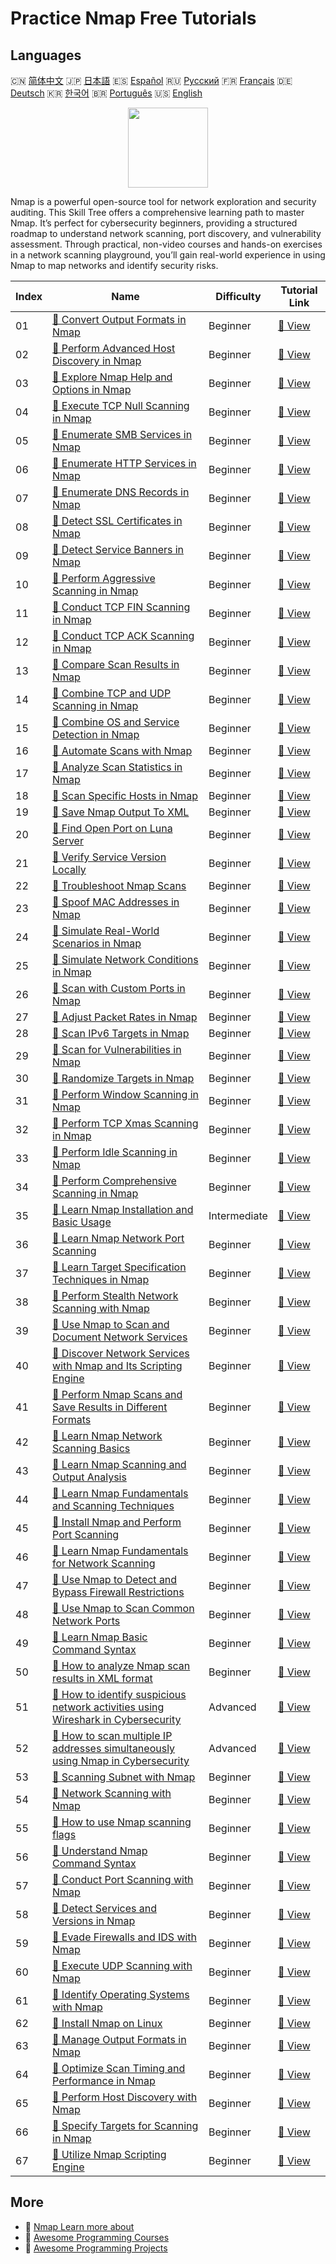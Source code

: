 # Practice Nmap Free Tutorials

## Languages

🇨🇳 [简体中文](README_zh.md) 🇯🇵 [日本語](README_ja.md) 🇪🇸 [Español](README_es.md) 🇷🇺 [Русский](README_ru.md) 🇫🇷 [Français](README_fr.md) 🇩🇪 [Deutsch](README_de.md) 🇰🇷 [한국어](README_ko.md) 🇧🇷 [Português](README_pt.md) 🇺🇸 [English](README.md) 

<div align="center">
<img width="128px" src="https://file.labex.io/path/pPoL1KPkCT9I.png">
</div>

Nmap is a powerful open-source tool for network exploration and security auditing. This Skill Tree offers a comprehensive learning path to master Nmap. It’s perfect for cybersecurity beginners, providing a structured roadmap to understand network scanning, port discovery, and vulnerability assessment. Through practical, non-video courses and hands-on exercises in a network scanning playground, you’ll gain real-world experience in using Nmap to map networks and identify security risks.

|   Index | Name                                                                                                                                                                                                            | Difficulty   | Tutorial Link                                                                                                                         |
|---------|-----------------------------------------------------------------------------------------------------------------------------------------------------------------------------------------------------------------|--------------|---------------------------------------------------------------------------------------------------------------------------------------|
|      01 | [📖 Convert Output Formats in Nmap](https://labex.io/tutorials/nmap-convert-output-formats-in-nmap-547094)                                                                                                      | Beginner     | [🔗 View](https://labex.io/tutorials/nmap-convert-output-formats-in-nmap-547094)                                                      |
|      02 | [📖 Perform Advanced Host Discovery in Nmap](https://labex.io/tutorials/nmap-perform-advanced-host-discovery-in-nmap-547102)                                                                                    | Beginner     | [🔗 View](https://labex.io/tutorials/nmap-perform-advanced-host-discovery-in-nmap-547102)                                             |
|      03 | [📖 Explore Nmap Help and Options in Nmap](https://labex.io/tutorials/nmap-explore-nmap-help-and-options-in-nmap-547101)                                                                                        | Beginner     | [🔗 View](https://labex.io/tutorials/nmap-explore-nmap-help-and-options-in-nmap-547101)                                               |
|      04 | [📖 Execute TCP Null Scanning in Nmap](https://labex.io/tutorials/nmap-execute-tcp-null-scanning-in-nmap-547100)                                                                                                | Beginner     | [🔗 View](https://labex.io/tutorials/nmap-execute-tcp-null-scanning-in-nmap-547100)                                                   |
|      05 | [📖 Enumerate SMB Services in Nmap](https://labex.io/tutorials/nmap-enumerate-smb-services-in-nmap-547099)                                                                                                      | Beginner     | [🔗 View](https://labex.io/tutorials/nmap-enumerate-smb-services-in-nmap-547099)                                                      |
|      06 | [📖 Enumerate HTTP Services in Nmap](https://labex.io/tutorials/nmap-enumerate-http-services-in-nmap-547098)                                                                                                    | Beginner     | [🔗 View](https://labex.io/tutorials/nmap-enumerate-http-services-in-nmap-547098)                                                     |
|      07 | [📖 Enumerate DNS Records in Nmap](https://labex.io/tutorials/nmap-enumerate-dns-records-in-nmap-547097)                                                                                                        | Beginner     | [🔗 View](https://labex.io/tutorials/nmap-enumerate-dns-records-in-nmap-547097)                                                       |
|      08 | [📖 Detect SSL Certificates in Nmap](https://labex.io/tutorials/nmap-detect-ssl-certificates-in-nmap-547096)                                                                                                    | Beginner     | [🔗 View](https://labex.io/tutorials/nmap-detect-ssl-certificates-in-nmap-547096)                                                     |
|      09 | [📖 Detect Service Banners in Nmap](https://labex.io/tutorials/nmap-detect-service-banners-in-nmap-547095)                                                                                                      | Beginner     | [🔗 View](https://labex.io/tutorials/nmap-detect-service-banners-in-nmap-547095)                                                      |
|      10 | [📖 Perform Aggressive Scanning in Nmap](https://labex.io/tutorials/nmap-perform-aggressive-scanning-in-nmap-547103)                                                                                            | Beginner     | [🔗 View](https://labex.io/tutorials/nmap-perform-aggressive-scanning-in-nmap-547103)                                                 |
|      11 | [📖 Conduct TCP FIN Scanning in Nmap](https://labex.io/tutorials/nmap-conduct-tcp-fin-scanning-in-nmap-547093)                                                                                                  | Beginner     | [🔗 View](https://labex.io/tutorials/nmap-conduct-tcp-fin-scanning-in-nmap-547093)                                                    |
|      12 | [📖 Conduct TCP ACK Scanning in Nmap](https://labex.io/tutorials/nmap-conduct-tcp-ack-scanning-in-nmap-547092)                                                                                                  | Beginner     | [🔗 View](https://labex.io/tutorials/nmap-conduct-tcp-ack-scanning-in-nmap-547092)                                                    |
|      13 | [📖 Compare Scan Results in Nmap](https://labex.io/tutorials/nmap-compare-scan-results-in-nmap-547091)                                                                                                          | Beginner     | [🔗 View](https://labex.io/tutorials/nmap-compare-scan-results-in-nmap-547091)                                                        |
|      14 | [📖 Combine TCP and UDP Scanning in Nmap](https://labex.io/tutorials/nmap-combine-tcp-and-udp-scanning-in-nmap-547090)                                                                                          | Beginner     | [🔗 View](https://labex.io/tutorials/nmap-combine-tcp-and-udp-scanning-in-nmap-547090)                                                |
|      15 | [📖 Combine OS and Service Detection in Nmap](https://labex.io/tutorials/nmap-combine-os-and-service-detection-in-nmap-547089)                                                                                  | Beginner     | [🔗 View](https://labex.io/tutorials/nmap-combine-os-and-service-detection-in-nmap-547089)                                            |
|      16 | [📖 Automate Scans with Nmap](https://labex.io/tutorials/nmap-automate-scans-with-nmap-547088)                                                                                                                  | Beginner     | [🔗 View](https://labex.io/tutorials/nmap-automate-scans-with-nmap-547088)                                                            |
|      17 | [📖 Analyze Scan Statistics in Nmap](https://labex.io/tutorials/nmap-analyze-scan-statistics-in-nmap-547087)                                                                                                    | Beginner     | [🔗 View](https://labex.io/tutorials/nmap-analyze-scan-statistics-in-nmap-547087)                                                     |
|      18 | [📖 Scan Specific Hosts in Nmap](https://labex.io/tutorials/nmap-scan-specific-hosts-in-nmap-547111)                                                                                                            | Beginner     | [🔗 View](https://labex.io/tutorials/nmap-scan-specific-hosts-in-nmap-547111)                                                         |
|      19 | [📖 Save Nmap Output To XML](https://labex.io/tutorials/nmap-save-nmap-output-to-xml-548705)                                                                                                                    | Beginner     | [🔗 View](https://labex.io/tutorials/nmap-save-nmap-output-to-xml-548705)                                                             |
|      20 | [📖 Find Open Port on Luna Server](https://labex.io/tutorials/nmap-find-open-port-on-luna-server-548697)                                                                                                        | Beginner     | [🔗 View](https://labex.io/tutorials/nmap-find-open-port-on-luna-server-548697)                                                       |
|      21 | [📖 Verify Service Version Locally](https://labex.io/tutorials/nmap-verify-service-version-locally-548693)                                                                                                      | Beginner     | [🔗 View](https://labex.io/tutorials/nmap-verify-service-version-locally-548693)                                                      |
|      22 | [📖 Troubleshoot Nmap Scans](https://labex.io/tutorials/nmap-troubleshoot-nmap-scans-547117)                                                                                                                    | Beginner     | [🔗 View](https://labex.io/tutorials/nmap-troubleshoot-nmap-scans-547117)                                                             |
|      23 | [📖 Spoof MAC Addresses in Nmap](https://labex.io/tutorials/nmap-spoof-mac-addresses-in-nmap-547116)                                                                                                            | Beginner     | [🔗 View](https://labex.io/tutorials/nmap-spoof-mac-addresses-in-nmap-547116)                                                         |
|      24 | [📖 Simulate Real-World Scenarios in Nmap](https://labex.io/tutorials/nmap-simulate-real-world-scenarios-in-nmap-547114)                                                                                        | Beginner     | [🔗 View](https://labex.io/tutorials/nmap-simulate-real-world-scenarios-in-nmap-547114)                                               |
|      25 | [📖 Simulate Network Conditions in Nmap](https://labex.io/tutorials/nmap-simulate-network-conditions-in-nmap-547113)                                                                                            | Beginner     | [🔗 View](https://labex.io/tutorials/nmap-simulate-network-conditions-in-nmap-547113)                                                 |
|      26 | [📖 Scan with Custom Ports in Nmap](https://labex.io/tutorials/nmap-scan-with-custom-ports-in-nmap-547112)                                                                                                      | Beginner     | [🔗 View](https://labex.io/tutorials/nmap-scan-with-custom-ports-in-nmap-547112)                                                      |
|      27 | [📖 Adjust Packet Rates in Nmap](https://labex.io/tutorials/nmap-adjust-packet-rates-in-nmap-547086)                                                                                                            | Beginner     | [🔗 View](https://labex.io/tutorials/nmap-adjust-packet-rates-in-nmap-547086)                                                         |
|      28 | [📖 Scan IPv6 Targets in Nmap](https://labex.io/tutorials/nmap-scan-ipv6-targets-in-nmap-547110)                                                                                                                | Beginner     | [🔗 View](https://labex.io/tutorials/nmap-scan-ipv6-targets-in-nmap-547110)                                                           |
|      29 | [📖 Scan for Vulnerabilities in Nmap](https://labex.io/tutorials/nmap-scan-for-vulnerabilities-in-nmap-547109)                                                                                                  | Beginner     | [🔗 View](https://labex.io/tutorials/nmap-scan-for-vulnerabilities-in-nmap-547109)                                                    |
|      30 | [📖 Randomize Targets in Nmap](https://labex.io/tutorials/nmap-randomize-targets-in-nmap-547108)                                                                                                                | Beginner     | [🔗 View](https://labex.io/tutorials/nmap-randomize-targets-in-nmap-547108)                                                           |
|      31 | [📖 Perform Window Scanning in Nmap](https://labex.io/tutorials/nmap-perform-window-scanning-in-nmap-547107)                                                                                                    | Beginner     | [🔗 View](https://labex.io/tutorials/nmap-perform-window-scanning-in-nmap-547107)                                                     |
|      32 | [📖 Perform TCP Xmas Scanning in Nmap](https://labex.io/tutorials/nmap-perform-tcp-xmas-scanning-in-nmap-547106)                                                                                                | Beginner     | [🔗 View](https://labex.io/tutorials/nmap-perform-tcp-xmas-scanning-in-nmap-547106)                                                   |
|      33 | [📖 Perform Idle Scanning in Nmap](https://labex.io/tutorials/nmap-perform-idle-scanning-in-nmap-547105)                                                                                                        | Beginner     | [🔗 View](https://labex.io/tutorials/nmap-perform-idle-scanning-in-nmap-547105)                                                       |
|      34 | [📖 Perform Comprehensive Scanning in Nmap](https://labex.io/tutorials/nmap-perform-comprehensive-scanning-in-nmap-547104)                                                                                      | Beginner     | [🔗 View](https://labex.io/tutorials/nmap-perform-comprehensive-scanning-in-nmap-547104)                                              |
|      35 | [📖 Learn Nmap Installation and Basic Usage](https://labex.io/tutorials/nmap-learn-nmap-installation-and-basic-usage-415924)                                                                                    | Intermediate | [🔗 View](https://labex.io/tutorials/nmap-learn-nmap-installation-and-basic-usage-415924)                                             |
|      36 | [📖 Learn Nmap Network Port Scanning](https://labex.io/tutorials/nmap-learn-nmap-network-port-scanning-415936)                                                                                                  | Beginner     | [🔗 View](https://labex.io/tutorials/nmap-learn-nmap-network-port-scanning-415936)                                                    |
|      37 | [📖 Learn Target Specification Techniques in Nmap](https://labex.io/tutorials/nmap-learn-target-specification-techniques-in-nmap-415935)                                                                        | Beginner     | [🔗 View](https://labex.io/tutorials/nmap-learn-target-specification-techniques-in-nmap-415935)                                       |
|      38 | [📖 Perform Stealth Network Scanning with Nmap](https://labex.io/tutorials/nmap-perform-stealth-network-scanning-with-nmap-415933)                                                                              | Beginner     | [🔗 View](https://labex.io/tutorials/nmap-perform-stealth-network-scanning-with-nmap-415933)                                          |
|      39 | [📖 Use Nmap to Scan and Document Network Services](https://labex.io/tutorials/nmap-use-nmap-to-scan-and-document-network-services-415932)                                                                      | Beginner     | [🔗 View](https://labex.io/tutorials/nmap-use-nmap-to-scan-and-document-network-services-415932)                                      |
|      40 | [📖 Discover Network Services with Nmap and Its Scripting Engine](https://labex.io/tutorials/nmap-discover-network-services-with-nmap-and-its-scripting-engine-415931)                                          | Beginner     | [🔗 View](https://labex.io/tutorials/nmap-discover-network-services-with-nmap-and-its-scripting-engine-415931)                        |
|      41 | [📖 Perform Nmap Scans and Save Results in Different Formats](https://labex.io/tutorials/nmap-perform-nmap-scans-and-save-results-in-different-formats-415928)                                                  | Beginner     | [🔗 View](https://labex.io/tutorials/nmap-perform-nmap-scans-and-save-results-in-different-formats-415928)                            |
|      42 | [📖 Learn Nmap Network Scanning Basics](https://labex.io/tutorials/nmap-learn-nmap-network-scanning-basics-415927)                                                                                              | Beginner     | [🔗 View](https://labex.io/tutorials/nmap-learn-nmap-network-scanning-basics-415927)                                                  |
|      43 | [📖 Learn Nmap Scanning and Output Analysis](https://labex.io/tutorials/nmap-learn-nmap-scanning-and-output-analysis-415926)                                                                                    | Beginner     | [🔗 View](https://labex.io/tutorials/nmap-learn-nmap-scanning-and-output-analysis-415926)                                             |
|      44 | [📖 Learn Nmap Fundamentals and Scanning Techniques](https://labex.io/tutorials/nmap-learn-nmap-fundamentals-and-scanning-techniques-415937)                                                                    | Beginner     | [🔗 View](https://labex.io/tutorials/nmap-learn-nmap-fundamentals-and-scanning-techniques-415937)                                     |
|      45 | [📖 Install Nmap and Perform Port Scanning](https://labex.io/tutorials/nmap-install-nmap-and-perform-port-scanning-415923)                                                                                      | Beginner     | [🔗 View](https://labex.io/tutorials/nmap-install-nmap-and-perform-port-scanning-415923)                                              |
|      46 | [📖 Learn Nmap Fundamentals for Network Scanning](https://labex.io/tutorials/nmap-learn-nmap-fundamentals-for-network-scanning-415922)                                                                          | Beginner     | [🔗 View](https://labex.io/tutorials/nmap-learn-nmap-fundamentals-for-network-scanning-415922)                                        |
|      47 | [📖 Use Nmap to Detect and Bypass Firewall Restrictions](https://labex.io/tutorials/nmap-use-nmap-to-detect-and-bypass-firewall-restrictions-415921)                                                            | Beginner     | [🔗 View](https://labex.io/tutorials/nmap-use-nmap-to-detect-and-bypass-firewall-restrictions-415921)                                 |
|      48 | [📖 Use Nmap to Scan Common Network Ports](https://labex.io/tutorials/nmap-use-nmap-to-scan-common-network-ports-415920)                                                                                        | Beginner     | [🔗 View](https://labex.io/tutorials/nmap-use-nmap-to-scan-common-network-ports-415920)                                               |
|      49 | [📖 Learn Nmap Basic Command Syntax](https://labex.io/tutorials/nmap-learn-nmap-basic-command-syntax-415919)                                                                                                    | Beginner     | [🔗 View](https://labex.io/tutorials/nmap-learn-nmap-basic-command-syntax-415919)                                                     |
|      50 | [📖 How to analyze Nmap scan results in XML format](https://labex.io/tutorials/nmap-how-to-analyze-nmap-scan-results-in-xml-format-415516)                                                                      | Beginner     | [🔗 View](https://labex.io/tutorials/nmap-how-to-analyze-nmap-scan-results-in-xml-format-415516)                                      |
|      51 | [📖 How to identify suspicious network activities using Wireshark in Cybersecurity](https://labex.io/tutorials/wireshark-how-to-identify-suspicious-network-activities-using-wireshark-in-cybersecurity-415497) | Advanced     | [🔗 View](https://labex.io/tutorials/wireshark-how-to-identify-suspicious-network-activities-using-wireshark-in-cybersecurity-415497) |
|      52 | [📖 How to scan multiple IP addresses simultaneously using Nmap in Cybersecurity](https://labex.io/tutorials/nmap-how-to-scan-multiple-ip-addresses-simultaneously-using-nmap-in-cybersecurity-414798)          | Advanced     | [🔗 View](https://labex.io/tutorials/nmap-how-to-scan-multiple-ip-addresses-simultaneously-using-nmap-in-cybersecurity-414798)        |
|      53 | [📖 Scanning Subnet with Nmap](https://labex.io/tutorials/nmap-scanning-subnet-with-nmap-415954)                                                                                                                | Beginner     | [🔗 View](https://labex.io/tutorials/nmap-scanning-subnet-with-nmap-415954)                                                           |
|      54 | [📖 Network Scanning with Nmap](https://labex.io/tutorials/nmap-network-scanning-with-nmap-415959)                                                                                                              | Beginner     | [🔗 View](https://labex.io/tutorials/nmap-network-scanning-with-nmap-415959)                                                          |
|      55 | [📖 How to use Nmap scanning flags](https://labex.io/tutorials/nmap-how-to-use-nmap-scanning-flags-420509)                                                                                                      | Beginner     | [🔗 View](https://labex.io/tutorials/nmap-how-to-use-nmap-scanning-flags-420509)                                                      |
|      56 | [📖 Understand Nmap Command Syntax](https://labex.io/tutorials/nmap-understand-nmap-command-syntax-530159)                                                                                                      | Beginner     | [🔗 View](https://labex.io/tutorials/nmap-understand-nmap-command-syntax-530159)                                                      |
|      57 | [📖 Conduct Port Scanning with Nmap](https://labex.io/tutorials/nmap-conduct-port-scanning-with-nmap-530176)                                                                                                    | Beginner     | [🔗 View](https://labex.io/tutorials/nmap-conduct-port-scanning-with-nmap-530176)                                                     |
|      58 | [📖 Detect Services and Versions in Nmap](https://labex.io/tutorials/nmap-detect-services-and-versions-in-nmap-530177)                                                                                          | Beginner     | [🔗 View](https://labex.io/tutorials/nmap-detect-services-and-versions-in-nmap-530177)                                                |
|      59 | [📖 Evade Firewalls and IDS with Nmap](https://labex.io/tutorials/nmap-evade-firewalls-and-ids-with-nmap-530178)                                                                                                | Beginner     | [🔗 View](https://labex.io/tutorials/nmap-evade-firewalls-and-ids-with-nmap-530178)                                                   |
|      60 | [📖 Execute UDP Scanning with Nmap](https://labex.io/tutorials/nmap-execute-udp-scanning-with-nmap-530179)                                                                                                      | Beginner     | [🔗 View](https://labex.io/tutorials/nmap-execute-udp-scanning-with-nmap-530179)                                                      |
|      61 | [📖 Identify Operating Systems with Nmap](https://labex.io/tutorials/nmap-identify-operating-systems-with-nmap-530180)                                                                                          | Beginner     | [🔗 View](https://labex.io/tutorials/nmap-identify-operating-systems-with-nmap-530180)                                                |
|      62 | [📖 Install Nmap on Linux](https://labex.io/tutorials/nmap-install-nmap-on-linux-530181)                                                                                                                        | Beginner     | [🔗 View](https://labex.io/tutorials/nmap-install-nmap-on-linux-530181)                                                               |
|      63 | [📖 Manage Output Formats in Nmap](https://labex.io/tutorials/nmap-manage-output-formats-in-nmap-530182)                                                                                                        | Beginner     | [🔗 View](https://labex.io/tutorials/nmap-manage-output-formats-in-nmap-530182)                                                       |
|      64 | [📖 Optimize Scan Timing and Performance in Nmap](https://labex.io/tutorials/nmap-optimize-scan-timing-and-performance-in-nmap-530183)                                                                          | Beginner     | [🔗 View](https://labex.io/tutorials/nmap-optimize-scan-timing-and-performance-in-nmap-530183)                                        |
|      65 | [📖 Perform Host Discovery with Nmap](https://labex.io/tutorials/nmap-perform-host-discovery-with-nmap-530184)                                                                                                  | Beginner     | [🔗 View](https://labex.io/tutorials/nmap-perform-host-discovery-with-nmap-530184)                                                    |
|      66 | [📖 Specify Targets for Scanning in Nmap](https://labex.io/tutorials/nmap-specify-targets-for-scanning-in-nmap-530185)                                                                                          | Beginner     | [🔗 View](https://labex.io/tutorials/nmap-specify-targets-for-scanning-in-nmap-530185)                                                |
|      67 | [📖 Utilize Nmap Scripting Engine](https://labex.io/tutorials/nmap-utilize-nmap-scripting-engine-530187)                                                                                                        | Beginner     | [🔗 View](https://labex.io/tutorials/nmap-utilize-nmap-scripting-engine-530187)                                                       |

## More

- 🔗 [Nmap Learn more about](https://labex.io/skilltrees/nmap)
- 🔗 [Awesome Programming Courses](https://github.com/labex-labs/awesome-programming-courses)
- 🔗 [Awesome Programming Projects](https://github.com/labex-labs/awesome-programming-projects)

